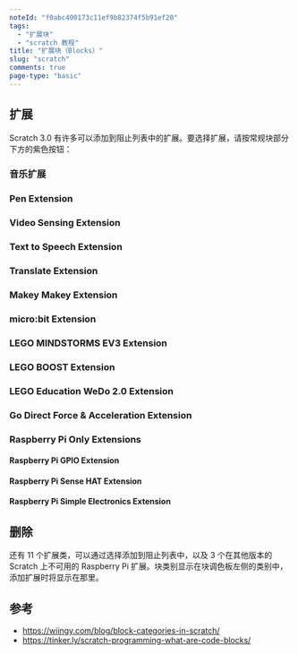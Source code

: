 ```yaml
---
noteId: "f0abc400173c11ef9b82374f5b91ef20"
tags:
  - "扩展块"
  - "scratch 教程"
title: "扩展块（Blocks）"
slug: "scratch"
comments: true
page-type: "basic"
---
```



## 扩展

Scratch 3.0 有许多可以添加到阻止列表中的扩展。要选择扩展，请按常规块部分下方的紫色按钮：


### 音乐扩展

### Pen Extension

### Video Sensing Extension

### Text to Speech Extension

### Translate Extension

### Makey Makey Extension


### micro:bit Extension

### LEGO MINDSTORMS EV3 Extension

### LEGO BOOST Extension

### LEGO Education WeDo 2.0 Extension

### Go Direct Force & Acceleration Extension

### Raspberry Pi Only Extensions

#### Raspberry Pi GPIO Extension

#### Raspberry Pi Sense HAT Extension

#### Raspberry Pi Simple Electronics Extension






## 删除

还有 11 个扩展类，可以通过选择添加到阻止列表中，以及 3 个在其他版本的 Scratch 上不可用的 Raspberry Pi 扩展。块类别显示在块调色板左侧的类别中，添加扩展时将显示在那里。

## 参考

- https://wiingy.com/blog/block-categories-in-scratch/
- https://tinker.ly/scratch-programming-what-are-code-blocks/